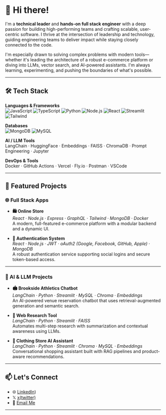<!-- GitHub Profile README -->

# 👋 Hi there!

I'm a **technical leader** and **hands-on full stack engineer** with a deep passion for building high-performing teams and crafting scalable, user-centric software. I thrive at the intersection of leadership and technology, guiding engineering teams to deliver impact while staying closely connected to the code.

I'm especially drawn to solving complex problems with modern tools—whether it's leading the architecture of a robust e-commerce platform or diving into LLMs, vector search, and AI-powered assistants. I'm always learning, experimenting, and pushing the boundaries of what's possible.

---

## 🛠️ Tech Stack

**Languages & Frameworks**  
![JavaScript](https://img.shields.io/badge/-JavaScript-black?style=flat-square&logo=javascript)
![TypeScript](https://img.shields.io/badge/-TypeScript-black?style=flat-square&logo=typescript)
![Python](https://img.shields.io/badge/-Python-black?style=flat-square&logo=python)
![Node.js](https://img.shields.io/badge/-Node.js-black?style=flat-square&logo=node.js)
![React](https://img.shields.io/badge/-React-black?style=flat-square&logo=react)
![Streamlit](https://img.shields.io/badge/-Streamlit-black?style=flat-square&logo=streamlit)
![Tailwind](https://img.shields.io/badge/-Tailwind%20CSS-black?style=flat-square&logo=tailwind-css)

**Databases**  
![MongoDB](https://img.shields.io/badge/-MongoDB-black?style=flat-square&logo=mongodb)
![MySQL](https://img.shields.io/badge/-MySQL-black?style=flat-square&logo=mysql)

**AI / LLM Tools**  
LangChain · HuggingFace · Embeddings · FAISS · ChromaDB · Prompt Engineering · Jupyter

**DevOps & Tools**  
Docker · GitHub Actions · Vercel · Fly.io · Postman · VSCode

---

## 🚀 Featured Projects

### 🌐 Full Stack Apps

- **🛍️ Online Store**  
  *React · Node.js · Express · GraphQL · Tailwind · MongoDB · Docker*  
  A modern, full-featured e-commerce platform with a modular backend and a dynamic UI.

- **🔐 Authentication System**  
  *React · Node.js · JWT · oAuth2 (Google, Facebook, GitHub, Apple) · MongoDB*  
  A robust authentication service supporting social logins and secure token-based access.

---

### 🤖 AI & LLM Projects

- **🏟️ Brookside Athletics Chatbot**  
  *LangChain · Python · Streamlit · MySQL · Chroma · Embeddings*  
  An AI-powered venue reservation chatbot that uses retrieval-augmented generation and semantic search.

- **🧠 Web Research Tool**  
  *LangChain · Python · Streamlit · FAISS*  
  Automates multi-step research with summarization and contextual awareness using LLMs.

- **🛒 Clothing Store AI Assistant**  
  *LangChain · Python · Streamlit · Chroma · MySQL · Embeddings*  
  Conversational shopping assistant built with RAG pipelines and product-aware recommendations.

---

## 📫 Let's Connect

- 🌐 [LinkedIn](https://www.linkedin.com/in/matinrahman/))
- 𝕏 [x(twitter)](https://x.com/1xfact)
- 📧 [Email Me](matin.rahman@gmail.com)  

---

<!-- Optional GitHub Stats -->

<!-- 
![Your GitHub Stats](https://github-readme-stats.vercel.app/api?username=yourusername&show_icons=true&theme=radical)
![Top Languages](https://github-readme-stats.vercel.app/api/top-langs/?username=yourusername&layout=compact&theme=radical)
-->


